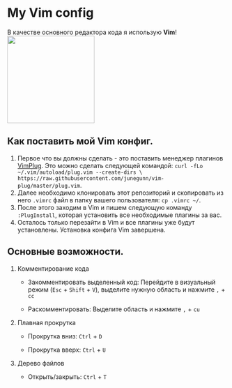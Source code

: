 # My Vim config
В качестве основного редактора кода я использую **Vim**! <img src="https://upload.wikimedia.org/wikipedia/commons/thumb/9/9f/Vimlogo.svg/1200px-Vimlogo.svg.png" width="200" height="200">

## Как поставить мой Vim конфиг.
1. Первое что вы должны сделать - это поставить менеджер плагинов [VimPlug](https://github.com/junegunn/vim-plug). Это можно сделать следующей командой: `curl -fLo ~/.vim/autoload/plug.vim --create-dirs \
    https://raw.githubusercontent.com/junegunn/vim-plug/master/plug.vim`.
2. Далее необходимо клонировать этот репозиторий и скопировать из него `.vimrc` файл в папку вашего пользователя: `cp
   .vimrc ~/`.
3. После этого заходим в Vim и пишем следующую команду `:PlugInstall`, которая установить все необходимые плагины за
   вас.
4. Осталось только перезайти в Vim и все плагины уже будут установлены. Установка конфига Vim завершена. 

## Основные возможности.
1. Комментирование кода

    - Закомментировать выделенный код:
    Перейдите в визуальный режим (`Esc` + `Shift` + `V`), выделите нужную область и нажмите `,` + `cc`

    - Раскомментировать:
    Выделите область и нажмите `,` + `cu`

2. Плавная прокрутка

    - Прокрутка вниз: `Ctrl` + `D`

    - Прокрутка вверх: `Ctrl` + `U`

3. Дерево файлов
    
    - Открыть/закрыть: `Ctrl` + `T`
